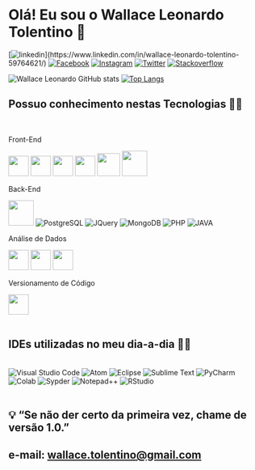 
<h1>Olá! Eu sou o Wallace Leonardo Tolentino 👋</h1>

[![linkedin](https://img.shields.io/badge/LinkedIn-0077B5?style=for-the-badge&logo=linkedin&logoColor=white&target="_blank")](https://www.linkedin.com/in/wallace-leonardo-tolentino-59764621/)
[![Facebook](https://img.shields.io/badge/Facebook-1877F2?style=for-the-badge&logo=facebook&logoColor=white)](https://www.facebook.com/wallaceleonardo.tolentino)
[![Instagram](https://img.shields.io/badge/Instagram-E4405F?style=for-the-badge&logo=instagram&logoColor=white)](https://www.instagram.com/wallace.tolentino/)
[![Twitter](https://img.shields.io/badge/Twitter-1DA1F2?style=for-the-badge&logo=twitter&logoColor=white)](https://twitter.com/_WallaceLT)
[![Stackoverflow](https://img.shields.io/badge/Stack_Overflow-FE7A16?style=for-the-badge&logo=stack-overflow&logoColor=white)](https://stackoverflow.com/users/17588146/wallace-leonardo-tolentino)


![Wallace Leonardo GitHub stats](https://github-readme-stats.vercel.app/api?username=wallaceleonardo&show_icons=true&theme=dracula) [![Top Langs](https://github-readme-stats.vercel.app/api/top-langs/?username=wallaceleonardo&layout=compact&theme=dracula)](https://github.com/wallaceleonardo)


<h2>Possuo conhecimento nestas Tecnologias 👨‍💻</h2>

<div style="display: inline_block"></br>
    <p>Front-End</p>
    <img src="https://cdn.jsdelivr.net/gh/devicons/devicon/icons/html5/html5-original.svg" width=40px height=40px/>
    <!-- <img aling="center" alt="HTML5" src="https://img.shields.io/badge/HTML5-E34F26?style=for-the-badge&logo=html5&logoColor=white" /> -->
    <img src="https://cdn.jsdelivr.net/gh/devicons/devicon/icons/css3/css3-original.svg" width=40px height=40px/>
    <!-- <img aling="center" alt="CSS3" src="https://img.shields.io/badge/CSS3-1572B6?style=for-the-badge&logo=css3&logoColor=white" /> -->
    <img src="https://cdn.jsdelivr.net/gh/devicons/devicon/icons/javascript/javascript-original.svg" width=40px height=40px/>
    <!-- <img aling="center" alt="Javascript" src="https://img.shields.io/badge/JavaScript-F7DF1E?style=for-the-badge&logo=javascript&logoColor=black" /> --> 
    <img src="https://cdn.jsdelivr.net/gh/devicons/devicon/icons/python/python-original.svg" width=40px height=40px/>
    <!-- <img aling="center" alt="Python" src="https://img.shields.io/badge/Python-14354C?style=for-the-badge&logo=python&logoColor=white" /> -->
    <img src="https://cdn.jsdelivr.net/gh/devicons/devicon/icons/flask/flask-original.svg" width=45px height=45px/>
    <!-- <img aling="center" alt="Flask" src="https://img.shields.io/badge/Flask-000000?style=for-the-badge&logo=flask&logoColor=white" /> -->
    <img src="https://cdn.jsdelivr.net/gh/devicons/devicon/icons/django/django-original.svg" width=50px height=50px/>
    <!-- <img aling="center" alt="Django" src="https://img.shields.io/badge/Django-092E20?style=for-the-badge&logo=django&logoColor=white" /> --> </br>
    <p>Back-End</p>
    <img src="https://cdn.jsdelivr.net/gh/devicons/devicon/icons/mysql/mysql-original-wordmark.svg" width=50px height=50px/>
    <!-- <img aling="center" alt="MySQL" src="https://img.shields.io/badge/MySQL-00000F?style=for-the-badge&logo=mysql&logoColor=white" /> -->
    <img aling="center" alt="PostgreSQL" src="https://img.shields.io/badge/PostgreSQL-316192?style=for-the-badge&logo=postgresql&logoColor=white" />
    <img aling="center" alt="JQuery" src="https://img.shields.io/badge/jQuery-0769AD?style=for-the-badge&logo=jquery&logoColor=white" />
    <img aling="center" alt="MongoDB" src="https://img.shields.io/badge/MongoDB-4EA94B?style=for-the-badge&logo=mongodb&logoColor=white" />    
    <img aling="center" alt="PHP" src="https://img.shields.io/badge/PHP-777BB4?style=for-the-badge&logo=php&logoColor=white" />  
    <img aling="center" alt="JAVA" src="https://img.shields.io/badge/Java-ED8B00?style=for-the-badge&logo=java&logoColor=white" />  </br>
    <p>Análise de Dados</p>
    <img src="https://cdn.jsdelivr.net/gh/devicons/devicon/icons/python/python-original.svg" width=40px height=40px/>
    <!-- <img aling="center" alt="Python" src="https://img.shields.io/badge/Python-14354C?style=for-the-badge&logo=python&logoColor=white" /> -->
    <img src="https://cdn.jsdelivr.net/gh/devicons/devicon/icons/sass/sass-original.svg" width=40px height=40px/>
    <!-- <img aling="center" alt="SAAS" src="https://img.shields.io/badge/Sass-CC6699?style=for-the-badge&logo=sass&logoColor=white" /> -->
    <img src="https://cdn.jsdelivr.net/gh/devicons/devicon/icons/r/r-original.svg" width=40px height=40px/>
    <!-- <img aling="center" alt="R" src="https://img.shields.io/badge/R-276DC3?style=for-the-badge&logo=r&logoColor=white" /> --> </br>
    <p>Versionamento de Código</p>
    <img src="https://cdn.jsdelivr.net/gh/devicons/devicon/icons/git/git-original.svg" width=40px height=40px/>
    <!-- <img aling="center" alt="Git" src="https://img.shields.io/badge/git-%23F05033.svg?style=for-the-badge&logo=git&logoColor=white" /> -->
</div></br>

<h2>IDEs utilizadas no meu dia-a-dia 👨‍💻</h2>

<div style="display: inline_block"></br>
    <img aling="center" alt="Visual Studio Code" src="https://img.shields.io/badge/Visual_Studio_Code-0078D4?style=for-the-badge&logo=visual%20studio%20code&logoColor=white" />
    <img aling="center" alt="Atom" src="https://img.shields.io/badge/Atom-66595C?style=for-the-badge&logo=Atom&logoColor=white" />
    <img aling="center" alt="Eclipse" src="https://img.shields.io/badge/Eclipse-2C2255?style=for-the-badge&logo=eclipse&logoColor=white" />
    <img aling="center" alt="Sublime Text" src="https://img.shields.io/badge/sublime_text-%23575757.svg?&style=for-the-badge&logo=sublime-text&logoColor=important" />
    <img aling="center" alt="PyCharm" src="https://img.shields.io/badge/PyCharm-000000.svg?&style=for-the-badge&logo=PyCharm&logoColor=white" />
    <img aling="center" alt="Colab" src="https://img.shields.io/badge/Colab-F9AB00?style=for-the-badge&logo=googlecolab&color=525252" />
    <img aling="center" alt="Sypder" src="https://img.shields.io/badge/Spyder-838485?style=for-the-badge&logo=spyder%20ide&logoColor=maroon" />
    <img aling="center" alt="Notepad++" src="https://img.shields.io/badge/Notepad++-90E59A.svg?style=for-the-badge&logo=notepad%2B%2B&logoColor=black" />
    <img aling="center" alt="RStudio" src="https://img.shields.io/badge/RStudio-75AADB?style=for-the-badge&logo=RStudio&logoColor=white" />
</div></br>   
 

## 💡 “Se não der certo da primeira vez, chame de versão 1.0.”

## e-mail: wallace.tolentino@gmail.com

